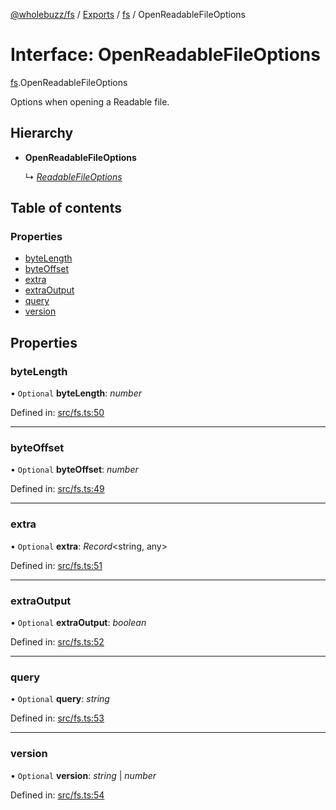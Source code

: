 [@wholebuzz/fs](../README.md) / [Exports](../modules.md) / [fs](../modules/fs.md) / OpenReadableFileOptions

# Interface: OpenReadableFileOptions

[fs](../modules/fs.md).OpenReadableFileOptions

Options when opening a Readable file.

## Hierarchy

- **OpenReadableFileOptions**

  ↳ [*ReadableFileOptions*](util.readablefileoptions.md)

## Table of contents

### Properties

- [byteLength](fs.openreadablefileoptions.md#bytelength)
- [byteOffset](fs.openreadablefileoptions.md#byteoffset)
- [extra](fs.openreadablefileoptions.md#extra)
- [extraOutput](fs.openreadablefileoptions.md#extraoutput)
- [query](fs.openreadablefileoptions.md#query)
- [version](fs.openreadablefileoptions.md#version)

## Properties

### byteLength

• `Optional` **byteLength**: *number*

Defined in: [src/fs.ts:50](https://github.com/wholebuzz/fs/blob/master/src/fs.ts#L50)

___

### byteOffset

• `Optional` **byteOffset**: *number*

Defined in: [src/fs.ts:49](https://github.com/wholebuzz/fs/blob/master/src/fs.ts#L49)

___

### extra

• `Optional` **extra**: *Record*<string, any\>

Defined in: [src/fs.ts:51](https://github.com/wholebuzz/fs/blob/master/src/fs.ts#L51)

___

### extraOutput

• `Optional` **extraOutput**: *boolean*

Defined in: [src/fs.ts:52](https://github.com/wholebuzz/fs/blob/master/src/fs.ts#L52)

___

### query

• `Optional` **query**: *string*

Defined in: [src/fs.ts:53](https://github.com/wholebuzz/fs/blob/master/src/fs.ts#L53)

___

### version

• `Optional` **version**: *string* \| *number*

Defined in: [src/fs.ts:54](https://github.com/wholebuzz/fs/blob/master/src/fs.ts#L54)
